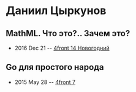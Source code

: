 # Даниил Цыркунов

## MathML. Что это?.. Зачем это?
- 2016 Dec 21 -- [4front 14 Новогодний](https://www.youtube.com/watch?v=aiJYA3Auavk)    
## Go для простого народа
- 2015 May 28 -- [4front 7](https://www.youtube.com/watch?v=n75_C0nI6jE)    

